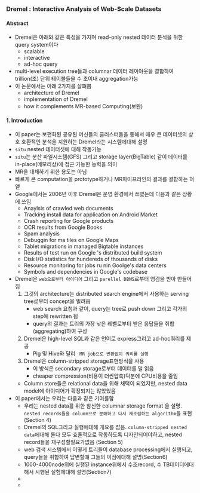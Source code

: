 ﻿### Dremel : Interactive Analysis of Web-Scale Datasets
#### Abstract
- Dremel은 아래와 같은 특성을 가지며 read-only nested 데이터 분석을 위한 query system이다
	- scalable
	- interactive
	- ad-hoc query
- multi-level execution tree들과 columnar 데이터 레이아웃을 결합하여 trillion(조) 단위 테이블들을 수 초이내 aggregation가능
- 이 논문에서는 아래 2가지를 살펴봄
	- architecture of Dremel
	- implementation of Dremel
	- how it complements MR-based Computing(보완)
#### 1. Introduction
- 이 paper는 보편화된 공유된 머신들의 클러스터들을 통해서 매우 큰 데이터셋의 상호 호환적인 분석을 지원하는 Dremel라는 시스템에대해 설명 
- ```situ``` nested 데이터셋에 대해 작동가능 
- ```situ```는 분산 파일시스템(GFS) 그리고 storage layer(BigTable) 같이 데이터를 in-place(메모리상)에 접근 가능한 능력을 의미
- MR을 대체하기 위한 용도는 아님
- 빠르게 큰 computation을 prototype하거나 MR파이프라인의 결과를  결합하는 혀앹
- Google에서는 2006년 이후 Dremel은 운영 환경에서 쓰였는데 다음과 같은 상황에 쓰임
	- Anaylsis of crawled web documents
	- Tracking install data for application on Android Market
	- Crash reporting for Google products 
	- OCR results from Google Books
	- Spam analysis
	- Debuggin for ma tiles on Google Maps
	- Tablet migrations in managed Bigtable instances
	- Results of test run on Google 's distributed build system
	- Disk I/O statistics for hundereds of thousands of disks
	- Resource monitoring for jobs ru nin Goolge's data centers
	- Symbols and dependencies in Google's codebase
- Dremel은 ```web으로부터 아이디어``` 그리고 ```parellel DBMS```로부터 영감을 받아 만들어짐
	1. 그것의 architecture는 distributed search engine에서 사용하는 serving tree로부터 concept을 빌려옴
		- web search 요청과 같이, query는 tree로 push down 그리고 각가의 step에 rewritten 됨
		- query의 결과는 트리의 가장 낮은 레벨로부터 받은 응답들을 취합(aggregating)하여 구성
	2. Dremel은 high-level SQL과 같은 언어로 express그리고 ad-hoc쿼리를 제공
		- Pig 및 Hive와 달리 ``` MR job으로 변환없이 쿼리를 실행```
	3. Dremel은 column-stripped storage표현방식을 사용
		- 이 방식은 secondary storage로부터 데이터를 덜 읽음
		- cheaper compression(비용이 더싼압축)덕분에 CPU비용을 줄임
	-  Column store들은 relational data을 위해 채택이 되었지만, nested data model에 아이디어가 확장되지는 않았었음
- 이 paper에서는 우리는 다음과 같은 기여를함
	- 우리는 nested data를 위한 참신한 columnar storage format 을 설명. ```nested records들을 column으로 분해하고 다시 재조립하는 algorithm```을 표현(Section 4)
	- Dremel의 SQL그리고 실행에대해 개요를 잡음. ```column-stripped nested data```에대해 둘다 모두 효율적으로 작동하도록 디자인되어야하고, nested record들을 재구성할필요가없음 (Section 5)
	- web 검색 시스템에서 어떻게 트리들이 database processing에서 실행되고, query들을 취합하여 답변할떄 그들의 이점에대해 설명(Section6)
	- 1000-4000node위에 실행된 instance위에서 수조record, 수 TB데이터에대해서 시행된 실험에대해 설명(Section7)
	- 
	- 

